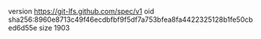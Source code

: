 version https://git-lfs.github.com/spec/v1
oid sha256:8960e8713c49f46ecdbfbf9f5df7a753bfea8fa4422325128b1fe50cbed6d55e
size 1903
